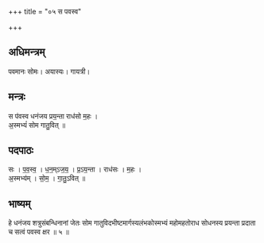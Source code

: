 +++
title = "०५ स पवस्व"

+++
## अधिमन्त्रम्
पवमानः सोमः। अयास्यः। गायत्री।

## मन्त्रः
स प॑वस्व धनंजय प्रय॒न्ता राध॑सो म॒हः ।  
अ॒स्मभ्यं॑ सोम गातु॒वित् ॥

## पदपाठः
सः । प॒व॒स्व॒ । ध॒न॒म्ऽज॒य॒ । प्र॒ऽय॒न्ता । राध॑सः । म॒हः ।  
अ॒स्मभ्य॑म् । सो॒म॒ । गा॒तु॒ऽवित् ॥

## भाष्यम्
हे धनंजय शत्रुसंबन्धिनानां जेतः सोम गातुविदभीष्टमार्गस्यलंभकोस्मभ्यं महोमहतोराध सोधनस्य प्रयन्ता प्रदाता च सत्वं पवस्व क्षर ॥ ५ ॥